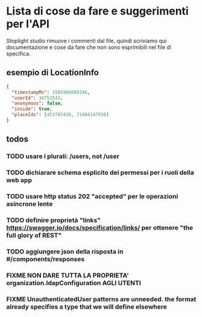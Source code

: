 # Lista di cose da fare e suggerimenti per l'API

Stoplight studio rimuove i commenti dal file, quindi scriviamo qui documentazione e cose da fare
che non sono esprimibili nel file di specifica.

## esempio di LocationInfo

```json
{
  "timestampMs": 1585906080346,
  "userId": 34753543,
  "anonymous": false,
  "inside": true,
  "placeIds": [453785436, 71984147938]
}
```

## todos

### TODO usare i plurali: /users, not /user

### TODO dichiarare schema esplicito dei permessi per i ruoli della web app

### TODO usare http status 202 "accepted" per le operazioni asincrone lente

### TODO definire proprietà "links" <https://swagger.io/docs/specification/links/> per ottenere "the full glory of REST"

### TODO aggiungere json della risposta in #/components/responses

### FIXME NON DARE TUTTA LA PROPRIETA' organization.ldapConfiguration AGLI UTENTI

### FIXME UnauthenticatedUser patterns are unneeded. the format already specifies a type that we will define elsewhere
